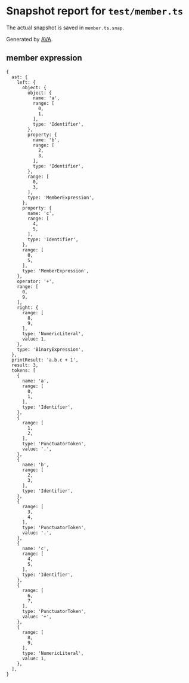 # Snapshot report for `test/member.ts`

The actual snapshot is saved in `member.ts.snap`.

Generated by [AVA](https://avajs.dev).

## member expression

    {
      ast: {
        left: {
          object: {
            object: {
              name: 'a',
              range: [
                0,
                1,
              ],
              type: 'Identifier',
            },
            property: {
              name: 'b',
              range: [
                2,
                3,
              ],
              type: 'Identifier',
            },
            range: [
              0,
              3,
            ],
            type: 'MemberExpression',
          },
          property: {
            name: 'c',
            range: [
              4,
              5,
            ],
            type: 'Identifier',
          },
          range: [
            0,
            5,
          ],
          type: 'MemberExpression',
        },
        operator: '+',
        range: [
          0,
          9,
        ],
        right: {
          range: [
            8,
            9,
          ],
          type: 'NumericLiteral',
          value: 1,
        },
        type: 'BinaryExpression',
      },
      printResult: 'a.b.c + 1',
      result: 3,
      tokens: [
        {
          name: 'a',
          range: [
            0,
            1,
          ],
          type: 'Identifier',
        },
        {
          range: [
            1,
            2,
          ],
          type: 'PunctuatorToken',
          value: '.',
        },
        {
          name: 'b',
          range: [
            2,
            3,
          ],
          type: 'Identifier',
        },
        {
          range: [
            3,
            4,
          ],
          type: 'PunctuatorToken',
          value: '.',
        },
        {
          name: 'c',
          range: [
            4,
            5,
          ],
          type: 'Identifier',
        },
        {
          range: [
            6,
            7,
          ],
          type: 'PunctuatorToken',
          value: '+',
        },
        {
          range: [
            8,
            9,
          ],
          type: 'NumericLiteral',
          value: 1,
        },
      ],
    }
